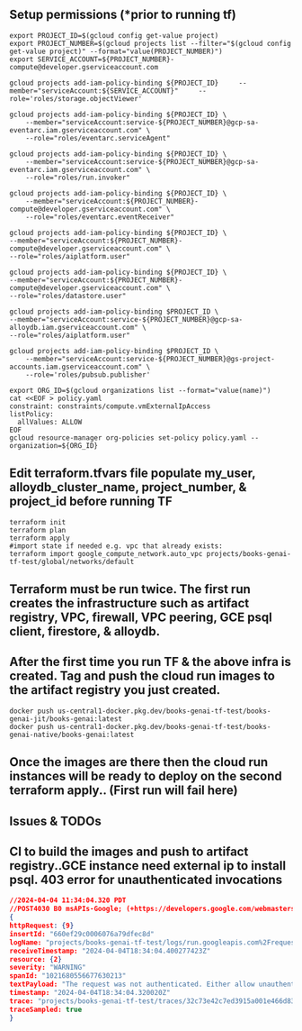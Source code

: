 ## Setup permissions (*prior to running tf)

```shell
export PROJECT_ID=$(gcloud config get-value project)
export PROJECT_NUMBER=$(gcloud projects list --filter="$(gcloud config get-value project)" --format="value(PROJECT_NUMBER)")
export SERVICE_ACCOUNT=${PROJECT_NUMBER}-compute@developer.gserviceaccount.com

gcloud projects add-iam-policy-binding ${PROJECT_ID}     --member="serviceAccount:${SERVICE_ACCOUNT}"     --role='roles/storage.objectViewer'

gcloud projects add-iam-policy-binding ${PROJECT_ID} \
    --member="serviceAccount:service-${PROJECT_NUMBER}@gcp-sa-eventarc.iam.gserviceaccount.com" \
    --role="roles/eventarc.serviceAgent"

gcloud projects add-iam-policy-binding ${PROJECT_ID} \
    --member="serviceAccount:service-${PROJECT_NUMBER}@gcp-sa-eventarc.iam.gserviceaccount.com" \
    --role="roles/run.invoker"

gcloud projects add-iam-policy-binding ${PROJECT_ID} \
    --member="serviceAccount:${PROJECT_NUMBER}-compute@developer.gserviceaccount.com" \
    --role="roles/eventarc.eventReceiver"

gcloud projects add-iam-policy-binding ${PROJECT_ID} \
--member="serviceAccount:${PROJECT_NUMBER}-compute@developer.gserviceaccount.com" \
--role="roles/aiplatform.user"

gcloud projects add-iam-policy-binding ${PROJECT_ID} \
--member="serviceAccount:${PROJECT_NUMBER}-compute@developer.gserviceaccount.com" \
--role="roles/datastore.user" 

gcloud projects add-iam-policy-binding $PROJECT_ID \
--member="serviceAccount:service-${PROJECT_NUMBER}@gcp-sa-alloydb.iam.gserviceaccount.com" \
--role="roles/aiplatform.user"

gcloud projects add-iam-policy-binding $PROJECT_ID \
    --member="serviceAccount:service-${PROJECT_NUMBER}@gs-project-accounts.iam.gserviceaccount.com" \
    --role='roles/pubsub.publisher' 

export ORG_ID=$(gcloud organizations list --format="value(name)")
cat <<EOF > policy.yaml
constraint: constraints/compute.vmExternalIpAccess
listPolicy:
  allValues: ALLOW
EOF
gcloud resource-manager org-policies set-policy policy.yaml --organization=${ORG_ID}
```
## Edit terraform.tfvars file populate my_user, alloydb_cluster_name, project_number, & project_id before running TF

```shell
terraform init 
terraform plan
terraform apply
#import state if needed e.g. vpc that already exists:
terraform import google_compute_network.auto_vpc projects/books-genai-tf-test/global/networks/default
```

## Terraform must be run twice. The first run creates the infrastructure such as artifact registry, VPC, firewall, VPC peering, GCE psql client, firestore, & alloydb.
## After the first time you run TF & the above infra is created. Tag and push the cloud run images to the artifact registry you just created.
```shell
docker push us-central1-docker.pkg.dev/books-genai-tf-test/books-genai-jit/books-genai:latest
docker push us-central1-docker.pkg.dev/books-genai-tf-test/books-genai-native/books-genai:latest
```
## Once the images are there then the cloud run instances will be ready to deploy on the second terraform apply.. (First run will fail here)

## Issues & TODOs
## CI to build the images and push to artifact registry..GCE instance need external ip to install psql. 403 error for unauthenticated invocations

```json
//2024-04-04 11:34:04.320 PDT
//POST4030 B0 msAPIs-Google; (+https://developers.google.com/webmasters/APIs-Google.html) https://books-genai-jit-6cjxsratvq-uc.a.run.app/document/embeddings?__GCP_CloudEventsMode=GCS_NOTIFICATION
{
httpRequest: {9}
insertId: "660ef29c0006076a79dfec8d"
logName: "projects/books-genai-tf-test/logs/run.googleapis.com%2Frequests"
receiveTimestamp: "2024-04-04T18:34:04.400277423Z"
resource: {2}
severity: "WARNING"
spanId: "1021680556677630213"
textPayload: "The request was not authenticated. Either allow unauthenticated invocations or set the proper Authorization header. Read more at https://cloud.google.com/run/docs/securing/authenticating Additional troubleshooting documentation can be found at: https://cloud.google.com/run/docs/troubleshooting#unauthorized-client"
timestamp: "2024-04-04T18:34:04.320020Z"
trace: "projects/books-genai-tf-test/traces/32c73e42c7ed3915a001e466d83da3d4"
traceSampled: true
}
```
